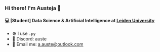 ### Hi there! I'm Austeja 👋

#### 💻 [Student] Data Science & Artificial Intelligence at [Leiden University](https://www.universiteitleiden.nl/en](https://www.universiteitleiden.nl/en/education/study-programmes/bachelor/data-science-and-artificial-intelligence))

- ⚙️ I use `.py`
- 💬 Discord: auste
- 📧 Email me: a.auste@outlook.com
